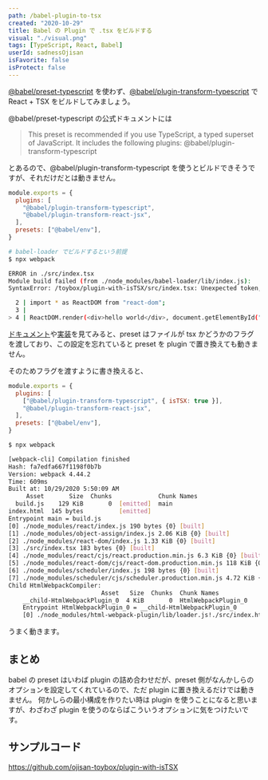 ```yaml
---
path: /babel-plugin-to-tsx
created: "2020-10-29"
title: Babel の Plugin で .tsx をビルドする
visual: "./visual.png"
tags: [TypeScript, React, Babel]
userId: sadnessOjisan
isFavorite: false
isProtect: false
---
```


[@babel/preset-typescript](https://babeljs.io/docs/en/babel-preset-typescript) を使わず、[@babel/plugin-transform-typescript](https://babeljs.io/docs/en/babel-plugin-transform-typescript) で React + TSX をビルドしてみましょう。

@babel/preset-typescript の公式ドキュメントには

> This preset is recommended if you use TypeScript, a typed superset of JavaScript. It includes the following plugins: @babel/plugin-transform-typescript

とあるので、@babel/plugin-transform-typescript を使うとビルドできそうですが、それだけだとは動きません。

```js:title=babel.config.js
module.exports = {
  plugins: [
    "@babel/plugin-transform-typescript",
    "@babel/plugin-transform-react-jsx",
  ],
  presets: ["@babel/env"],
}
```

```sh
# babel-loader でビルドするという前提
$ npx webpack

ERROR in ./src/index.tsx
Module build failed (from ./node_modules/babel-loader/lib/index.js):
SyntaxError: /toybox/plugin-with-isTSX/src/index.tsx: Unexpected token, expected "," (4:27)

  2 | import * as ReactDOM from "react-dom";
  3 |
> 4 | ReactDOM.render(<div>hello world</div>, document.getElementById("root"));
```

[ドキュメント](https://babeljs.io/docs/en/babel-plugin-transform-typescript#istsx)や[実装](https://github.com/babel/babel/blob/main/packages/babel-preset-typescript/src/index.js#L48)を見てみると、preset はファイルが tsx かどうかのフラグを渡しており、この設定を忘れていると preset を plugin で置き換えても動きません。

そのためフラグを渡すように書き換えると、

```js:title=babel.config.js
module.exports = {
  plugins: [
    ["@babel/plugin-transform-typescript", { isTSX: true }],
    "@babel/plugin-transform-react-jsx",
  ],
  presets: ["@babel/env"],
}
```

```sh
$ npx webpack

[webpack-cli] Compilation finished
Hash: fa7edfa667f1198f0b7b
Version: webpack 4.44.2
Time: 609ms
Built at: 10/29/2020 5:50:09 AM
     Asset       Size  Chunks             Chunk Names
  build.js    129 KiB       0  [emitted]  main
index.html  145 bytes          [emitted]
Entrypoint main = build.js
[0] ./node_modules/react/index.js 190 bytes {0} [built]
[1] ./node_modules/object-assign/index.js 2.06 KiB {0} [built]
[2] ./node_modules/react-dom/index.js 1.33 KiB {0} [built]
[3] ./src/index.tsx 183 bytes {0} [built]
[4] ./node_modules/react/cjs/react.production.min.js 6.3 KiB {0} [built]
[5] ./node_modules/react-dom/cjs/react-dom.production.min.js 118 KiB {0} [built]
[6] ./node_modules/scheduler/index.js 198 bytes {0} [built]
[7] ./node_modules/scheduler/cjs/scheduler.production.min.js 4.72 KiB {0} [built]
Child HtmlWebpackCompiler:
                          Asset   Size  Chunks  Chunk Names
    __child-HtmlWebpackPlugin_0  4 KiB       0  HtmlWebpackPlugin_0
    Entrypoint HtmlWebpackPlugin_0 = __child-HtmlWebpackPlugin_0
    [0] ./node_modules/html-webpack-plugin/lib/loader.js!./src/index.html 420 bytes {0} [built]
```

うまく動きます。

## まとめ

babel の preset はいわば plugin の詰め合わせだが、preset 側がなんかしらのオプションを設定してくれているので、ただ plugin に置き換えるだけでは動きません。
何かしらの最小構成を作りたい時は plugin を使うことになると思いますが、わざわざ plugin を使うのならばこういうオプションに気をつけたいです。

## サンプルコード

https://github.com/ojisan-toybox/plugin-with-isTSX
